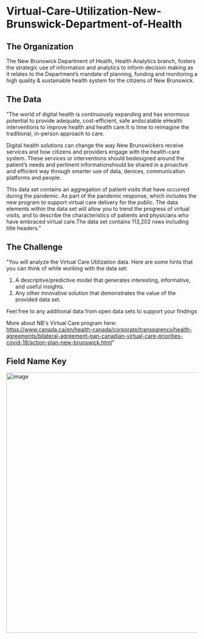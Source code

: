 # Virtual-Care-Utilization-New-Brunswick-Department-of-Health

## The Organization							
The New Brunswick Department of Health, Health Analytics branch, fosters the strategic use of information and analytics to inform decision making as it relates to the Department’s mandate of planning, funding and monitoring a high quality & sustainable health system for the citizens of New Brunswick.							

## The Data 														
"The world of digital health is continuously expanding and has enormous potential to provide adequate, cost-efficient, safe andscalable eHealth interventions to improve health and health care.It is time to reimagine the traditional, in-person approach to care.

Digital health solutions can change the way New Brunswickers receive services and how citizens and providers engage with the health-care system. These services or interventions should bedesigned around the patient’s needs and pertinent informationshould be shared in a proactive and efficient way through smarter use of data, devices, communication platforms and people.

This data set contains an aggregation of patient visits that have occurred during the pandemic. As part of the pandemic response, which includes the new program to support virtual care delivery for the public. The data elements within the data set will allow you to trend the progress of virtual visits, and to describe the characteristics of patients and physicians who have embraced virtual care.The data set contains 113,202 rows including title headers."	

## The Challenge														
"You will analyze the Virtual Care Utilization data. Here are some hints that you can think of while working with the data set:

1. A descriptive/predictive model that generates interesting, informative, and useful insights.
2. Any other innovative solution that demonstrates the value of the provided data set.

Feel free to any additional data from open data sets to support your findings

More about NB's Virtual Care program here: 
https://www.canada.ca/en/health-canada/corporate/transparency/health-agreements/bilateral-agreement-pan-canadian-virtual-care-priorities-covid-19/action-plan-new-brunswick.html"														
														
## Field Name Key

<img width="686" alt="image" src="https://user-images.githubusercontent.com/125298404/218529402-a72fc608-51c3-4679-8455-e791dcf0d3ae.png">

														
														
														
														
														
														
														
														
														
														
														
														
														
														
														

							
							
							
							
							

